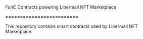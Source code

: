FunC Contracts powering Libermall NFT Marketplace

=========================

This repository contains smart contracts used by Libermall NFT Marketplace.

